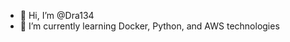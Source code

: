 - 👋 Hi, I’m @Dra134
- 🌱 I’m currently learning Docker, Python, and AWS technologies

<!---
Dra134/Dra134 is a ✨ special ✨ repository because its `README.md` (this file) appears on your GitHub profile.
You can click the Preview link to take a look at your changes.
--->
